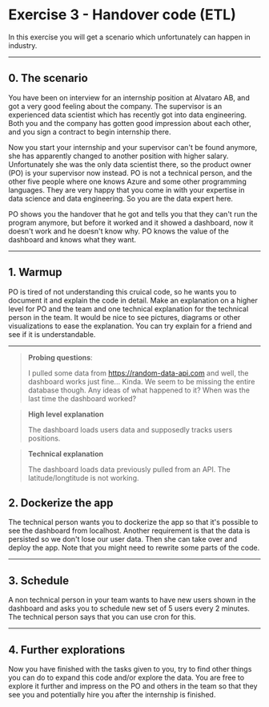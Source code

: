 # Exercise 3 - Handover code (ETL) 

In this exercíse you will get a scenario which unfortunately can happen in industry. 

---
## 0. The scenario

You have been on interview for an internship position at AIvataro AB, and got a very good feeling about the company. The supervisor is an experienced data scientist which has recently got into data engineering. Both you and the company has gotten good impression about each other, and you sign a contract to begin internship there. 

Now you start your internship and your supervisor can't be found anymore, she has apparently changed to another position with higher salary. Unfortunately she was the only data scientist there, so the product owner (PO) is your supervisor now instead. PO is not a technical person, and the other five people where one knows Azure and some other programming languages. They are very happy that you come in with your expertise in data science and data engineering. So you are the data expert here. 

PO shows you the handover that he got and tells you that they can't run the program anymore, but before it worked and it showed a dashboard, now it doesn't work and he doesn't know why. PO knows the value of the dashboard and knows what they want. 

---
## 1. Warmup

PO is tired of not understanding this cruical code, so he wants you to document it and explain the code in detail. Make an explanation on a higher level for PO and the team and one technical explanation for the technical person in the team. It would be nice to see pictures, diagrams or other visualizations to ease the explanation. You can try explain for a friend and see if it is understandable.

---

>**Probing questions**:
>
>I pulled some data from https://random-data-api.com and well, the dashboard works just fine... Kinda. We seem to be missing the entire database though. Any ideas of what happened to it? When was the last time the dashboard worked? 

>**High level explanation**
>
>The dashboard loads users data and supposedly tracks users positions.

>**Technical explanation**
>
>The dashboard loads data previously pulled from an API. The latitude/longtitude is not working.

## 2. Dockerize the app

The technical person wants you to dockerize the app so that it's possible to see the dashboard from localhost. Another requirement is that the data is persisted so we don't lose our user data. Then she can take over and deploy the app. Note that you might need to rewrite some parts of the code. 

---
## 3. Schedule

A non technical person in your team wants to have new users shown in the dashboard and asks you to schedule new set of 5 users every 2 minutes. The technical person says that you can use cron for this.

---
## 4. Further explorations

Now you have finished with the tasks given to you, try to find other things you can do to expand this code and/or explore the data. You are free to explore it further and impress on the PO and others in the team so that they see you and potentially hire you after the internship is finished.






